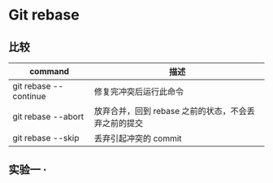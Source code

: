 # Git rebase

## 比较

| command               | 描述                                                 |
| --------------------- | ---------------------------------------------------- |
| git rebase --continue | 修复完冲突后运行此命令                               |
| git rebase --abort    | 放弃合并，回到 rebase 之前的状态，不会丢弃之前的提交 |
| git rebase --skip     | 丢弃引起冲突的 commit                                |

## 实验一 ·